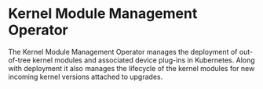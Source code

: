 # Kernel Module Management Operator

The Kernel Module Management Operator manages the deployment of out-of-tree kernel modules and associated device plug-ins in Kubernetes. Along with deployment it also manages the lifecycle of the kernel modules for new incoming kernel versions attached to upgrades. 
